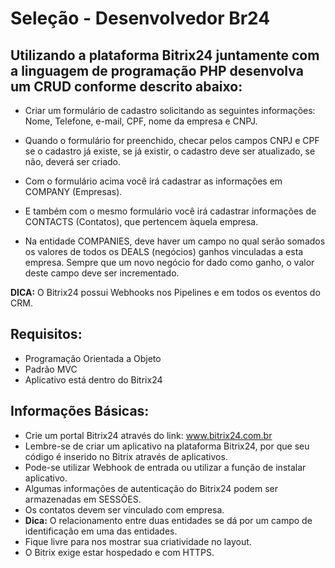 # Seleção - Desenvolvedor Br24

## Utilizando a plataforma Bitrix24 juntamente com a linguagem de programação PHP desenvolva um CRUD conforme descrito abaixo:

* Criar um formulário de cadastro solicitando as seguintes informações: Nome, Telefone, e-mail, CPF, nome da empresa e CNPJ.

* Quando o formulário for preenchido, checar pelos campos CNPJ e CPF se o cadastro já existe, se já existir, o cadastro deve ser atualizado, se não, deverá ser criado.

* Com o formulário acima você irá cadastrar as informações em COMPANY (Empresas).

* E também com o mesmo formulário você irá cadastrar informações de CONTACTS (Contatos), que pertencem àquela empresa.

* Na entidade COMPANIES, deve haver um campo no qual serão somados os valores de todos os DEALS (negócios) ganhos vinculadas a esta empresa. Sempre que um novo negócio for dado como ganho, o valor deste campo deve ser incrementado.

__DICA:__ O Bitrix24 possui Webhooks nos Pipelines e em todos os eventos do CRM. 

## Requisitos:

* Programação Orientada a Objeto
* Padrão MVC
* Aplicativo está dentro do Bitrix24

## Informações Básicas:

* Crie um portal Bitrix24 através do link: www.bitrix24.com.br
* Lembre-se de criar um aplicativo na plataforma Bitrix24, por que seu código é inserido no Bitrix através de aplicativos.
* Pode-se utilizar Webhook de entrada ou utilizar a função de instalar aplicativo.
* Algumas informações de autenticação do Bitrix24 podem ser armazenadas em SESSÕES.
* Os contatos devem ser vinculado com empresa. 
* __Dica:__ O relacionamento entre duas entidades se dá por um campo de identificação em uma das entidades.
* Fique livre para nos mostrar sua criatividade no layout.
* O Bitrix exige  estar hospedado e com HTTPS. 
